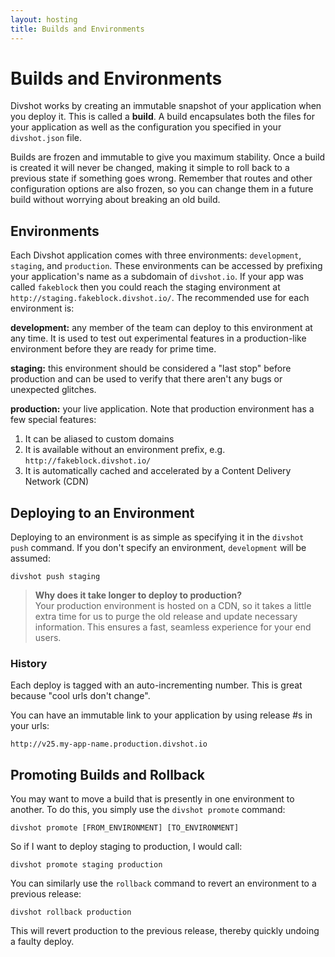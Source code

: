 ```yaml
---
layout: hosting
title: Builds and Environments
---
```


# Builds and Environments

<p class="lead">Divshot works by creating an immutable snapshot of your application when you deploy
it. This is called a <b>build</b>. A build encapsulates both the files for your application
as well as the configuration you specified in your <code>divshot.json</code> file.</p>

Builds are frozen and immutable to give you maximum stability. Once a build is created it
will never be changed, making it simple to roll back to a previous state if something goes
wrong. Remember that routes and other configuration options are also frozen, so you can
change them in a future build without worrying about breaking an old build.

## Environments

Each Divshot application comes with three environments: `development`, `staging`, and
`production`. These environments can be accessed by prefixing your application's name as
a subdomain of `divshot.io`. If your app was called `fakeblock` then you could reach 
the staging environment at `http://staging.fakeblock.divshot.io/`. The recommended use
for each environment is:

**development:** any member of the team can deploy to this environment at any time. It
is used to test out experimental features in a production-like environment before they
are ready for prime time.

**staging:** this environment should be considered a "last stop" before production and
can be used to verify that there aren't any bugs or unexpected glitches.

**production:** your live application. Note that production environment has a few special features:

1. It can be aliased to custom domains
2. It is available without an environment prefix, e.g. `http://fakeblock.divshot.io/`
3. It is automatically cached and accelerated by a Content Delivery Network (CDN)

## Deploying to an Environment

Deploying to an environment is as simple as specifying it in the `divshot push` command.
If you don't specify an environment, `development` will be assumed:

    divshot push staging
    
> **Why does it take longer to deploy to production?**  
> Your production environment is hosted on a CDN, so it takes a little extra time for us to purge the old release and update necessary information. This ensures a fast, seamless experience for your end users.

### History

Each deploy is tagged with an auto-incrementing number. This is great because "cool urls don't change".

You can have an immutable link to your application by using release #s in your urls:

    http://v25.my-app-name.production.divshot.io

## Promoting Builds and Rollback

You may want to move a build that is presently in one environment to another. To do this, you
simply use the `divshot promote` command:

    divshot promote [FROM_ENVIRONMENT] [TO_ENVIRONMENT]
    
So if I want to deploy staging to production, I would call:

    divshot promote staging production
    
You can similarly use the `rollback` command to revert an environment to a previous release:

    divshot rollback production
    
This will revert production to the previous release, thereby quickly undoing a faulty deploy.